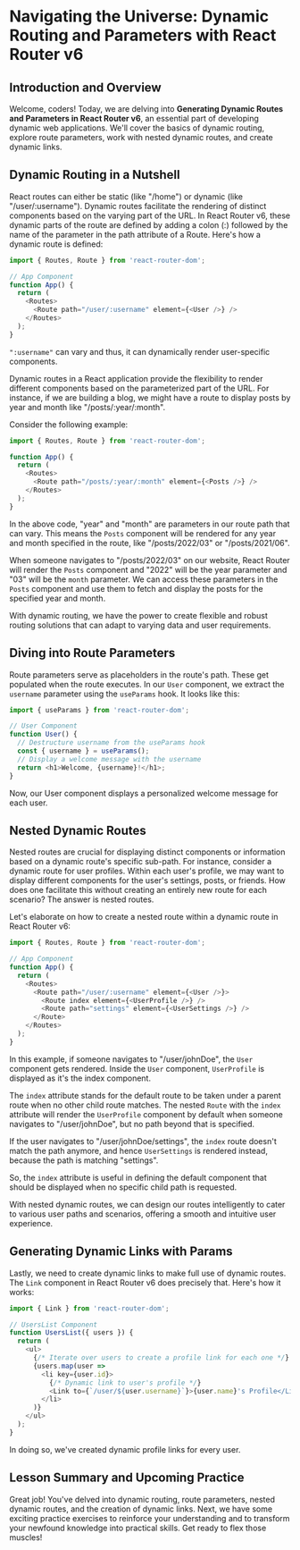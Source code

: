 # Navigating the Universe: Dynamic Routing and Parameters with React Router v6

## Introduction and Overview
Welcome, coders! Today, we are delving into **Generating Dynamic Routes and Parameters in React Router v6**, an essential part of developing dynamic web applications. We'll cover the basics of dynamic routing, explore route parameters, work with nested dynamic routes, and create dynamic links.

## Dynamic Routing in a Nutshell
React routes can either be static (like "/home") or dynamic (like "/user/:username"). Dynamic routes facilitate the rendering of distinct components based on the varying part of the URL. In React Router v6, these dynamic parts of the route are defined by adding a colon (:) followed by the name of the parameter in the path attribute of a Route. Here's how a dynamic route is defined:

```javaScript
import { Routes, Route } from 'react-router-dom';

// App Component
function App() {
  return (
    <Routes>
      <Route path="/user/:username" element={<User />} />
    </Routes>
  );
}
```
`":username"` can vary and thus, it can dynamically render user-specific components.

Dynamic routes in a React application provide the flexibility to render different components based on the parameterized part of the URL. For instance, if we are building a blog, we might have a route to display posts by year and month like "/posts/:year/:month".

Consider the following example:

```javaScript
import { Routes, Route } from 'react-router-dom';

function App() {
  return (
    <Routes>
      <Route path="/posts/:year/:month" element={<Posts />} />
    </Routes>
  );
}
```
In the above code, "year" and "month" are parameters in our route path that can vary. This means the `Posts` component will be rendered for any year and month specified in the route, like "/posts/2022/03" or "/posts/2021/06".

When someone navigates to "/posts/2022/03" on our website, React Router will render the `Posts` component and "2022" will be the year parameter and "03" will be the `month` parameter. We can access these parameters in the `Posts` component and use them to fetch and display the posts for the specified year and month.

With dynamic routing, we have the power to create flexible and robust routing solutions that can adapt to varying data and user requirements.

## Diving into Route Parameters
Route parameters serve as placeholders in the route's path. These get populated when the route executes. In our `User` component, we extract the `username` parameter using the `useParams` hook. It looks like this:

```javaScript
import { useParams } from 'react-router-dom';

// User Component
function User() {
  // Destructure username from the useParams hook
  const { username } = useParams();
  // Display a welcome message with the username
  return <h1>Welcome, {username}!</h1>;
}
```
Now, our User component displays a personalized welcome message for each user.

## Nested Dynamic Routes
Nested routes are crucial for displaying distinct components or information based on a dynamic route's specific sub-path. For instance, consider a dynamic route for user profiles. Within each user's profile, we may want to display different components for the user's settings, posts, or friends. How does one facilitate this without creating an entirely new route for each scenario? The answer is nested routes.

Let's elaborate on how to create a nested route within a dynamic route in React Router v6:

```javaScript
import { Routes, Route } from 'react-router-dom';

// App Component
function App() {
  return (
    <Routes>
      <Route path="/user/:username" element={<User />}>
        <Route index element={<UserProfile />} />
        <Route path="settings" element={<UserSettings />} />
      </Route>
    </Routes>
  );
}
```
In this example, if someone navigates to "/user/johnDoe", the `User` component gets rendered. Inside the `User` component, `UserProfile` is displayed as it's the index component.

The `index` attribute stands for the default route to be taken under a parent route when no other child route matches. The nested `Route` with the `index` attribute will render the `UserProfile` component by default when someone navigates to "/user/johnDoe", but no path beyond that is specified.

If the user navigates to "/user/johnDoe/settings", the `index` route doesn't match the path anymore, and hence `UserSettings` is rendered instead, because the path is matching "settings".

So, the `index` attribute is useful in defining the default component that should be displayed when no specific child path is requested.

With nested dynamic routes, we can design our routes intelligently to cater to various user paths and scenarios, offering a smooth and intuitive user experience.

## Generating Dynamic Links with Params
Lastly, we need to create dynamic links to make full use of dynamic routes. The `Link` component in React Router v6 does precisely that. Here's how it works:

```javaScript
import { Link } from 'react-router-dom';

// UsersList Component
function UsersList({ users }) {
  return (
    <ul>
      {/* Iterate over users to create a profile link for each one */}
      {users.map(user =>
        <li key={user.id}>
          {/* Dynamic link to user's profile */}
          <Link to={`/user/${user.username}`}>{user.name}'s Profile</Link>
        </li>
      )}
    </ul>
  );
}
```
In doing so, we've created dynamic profile links for every user.

## Lesson Summary and Upcoming Practice
Great job! You've delved into dynamic routing, route parameters, nested dynamic routes, and the creation of dynamic links. Next, we have some exciting practice exercises to reinforce your understanding and to transform your newfound knowledge into practical skills. Get ready to flex those muscles!
